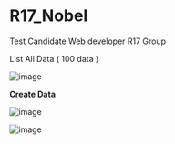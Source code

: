 # R17_Nobel
Test Candidate Web developer R17 Group

List All Data ( 100 data )

![image](https://github.com/AnriNobel/R17_Nobel/assets/38330633/e1ae384d-5289-46c8-9345-98dee7affb69)

**Create Data**

![image](https://github.com/AnriNobel/R17_Nobel/assets/38330633/5439ae99-607d-4205-855b-f70e4a808696)

![image](https://github.com/AnriNobel/R17_Nobel/assets/38330633/ea368623-9e86-4fcb-a33b-3f148928ad79)




